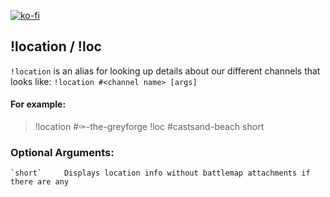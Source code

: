 [![ko-fi](https://ko-fi.com/img/githubbutton_sm.svg)](https://ko-fi.com/D1D71UZEM)
## !location / !loc
`!location` is an alias for looking up details about our different channels that looks like:
`!location #<channel name> [args]` 

#### For example:
> !location #✑-the-greyforge 
> !loc #castsand-beach short

### Optional Arguments:
    `short`     Displays location info without battlemap attachments if there are any